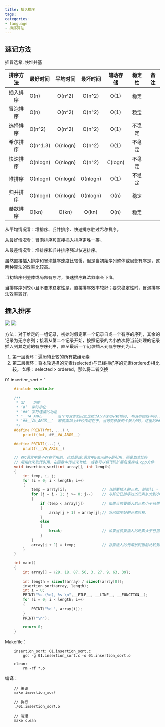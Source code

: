 ```yaml
---
title: 插入排序
tags: 
categories:
- language
- 排序算法
---
```


## 速记方法
插冒选希, 快堆并基

| 排序方法 | 最好时间 | 平均时间 | 最坏时间 | 辅助存储 | 稳定性 | 备注 |
| :-----: | :----- | :------: | :-----:| :-----: | :------: | :------: |
| 插入排序 | O(n) | O(n^2) | O(n^2) | O(1) | 稳定 |
| 冒泡排序 | O(n) | O(n^2) | O(n^2) | O(1) | 稳定 |
| 选择排序 | O(n^2) | O(n^2) | O(n^2) | O(1) | 不稳定 |
| 希尔排序 | O(n^1.3) | O(nlogn) | O(n^2) | O(1) | 不稳定 |
| 快速排序 | O(nlogn) | O(nlogn) | O(n^2) | O(logn) | 不稳定 |
| 堆排序 | O(nlogn) | O(nlogn) | O(nlogn) | O(1) | 不稳定 |
| 归并排序 | O(nlogn) | O(nlogn) | O(nlogn) | O(n) | 稳定 |
| 基数排序 | O(kn) | O(kn) | O(kn) | O(n) | 稳定 |

从平均情况看：堆排序、归并排序、快速排序胜过希尔排序。

从最好情况看：冒泡排序和直接插入排序更胜一筹。

从最差情况看：堆排序和归并排序强过快速排序。

虽然直接插入排序和冒泡排序速度比较慢，但是当初始序列整体或局部有序是，这两种算法的效率比较高。

当初始序列整体或局部有序时，快速排序算法效率会下降。

当排序序列较小且不要求稳定性是，直接排序效率较好；要求稳定性时，冒泡排序法效率较好。

## 插入排序
![](insertion_sort_01.gif)
![](insertion_sort_02.png)

方法：对于给定的一组记录，初始时假定第一个记录自成一个有序的序列，其余的记录为无序序列；接着从第二个记录开始，按照记录的大小依次将当前处理的记录插入到其之前的有序序列中，直至最后一个记录插入到有序序列为止。

1. 第一层循环：遍历待比较的所有数组元素
2. 第二层循环：将本轮选择的元素(selected)与已经排好序的元素(ordered)相比较。
如果：selected > ordered，那么将二者交换

01.insertion_sort.c：

```c
	#include <stdio.h>
	
	/**
	 * 宏	功能
	 * ’#‘	字符串化
	 * ‘##’	字符连接的功能
	 * "__VA_ARGS__’	这个可变参数的宏是新的C99规范中新增的, 和变参函数中的...一致
	 * ‘##__VA_ARGS__’	宏前面加上##的作用在于，当可变参数的个数为0时，这里的##起到把前面多余的","去掉的作用,否则会编译出错
	 */
	#define PRINT(fmt, ...) \
	    printf(fmt, ##__VA_ARGS__)
	
	#define PRINT1(...) \
	    printf(__VA_ARGS__)
	
	// 在C语言中是不存在引用的，也就是说C语言中&表示的不是引用，而是取地址符
	// 用指针来取代引用，在函数中传进来地址, 或者可以将代码扩展名保存成.cpp文件
	void insertion_sort(int array[], int length)
	{
	    int temp, i, j;
	    for (i = 0; i < length; i++)
	    {
	        temp = array[i];                // 当前要插入的元素, 前面[i - 1]个元素已排序好, 拿出来第[i]位出元素, 前面元素可以后移一位覆盖此第[i]处元素
	        for (j = i - 1; j >= 0; j--)    // 与其它已排序过的元素从大到小比较, 原因是数组元素后移方便
	        {
	            if (temp < array[j])        // 如果当前要插入的元素小于已排序好的元素.
	            {
	                array[j + 1] = array[j];// 将已排序好的元素后移.
	            }
	            else
	            {
	                break;                  // 如果当前要插入的元素大于已排序好的元素array[j]则跳出.
	            }
	        }
	        array[j + 1] = temp;            // 将要插入的元素放到当前比较到的位置处array[j + 1].
	    }
	}
	
	int main()
	{
	    int array[] = {29, 18, 87, 56, 3, 27, 9, 63, 39};
	
	    int length = sizeof(array) / sizeof(array[0]);
	    insertion_sort(array, length);
	    int i = 0;
	    PRINT("%s-(%d), %s \n",__FILE__, __LINE__, __FUNCTION__);
	    for (i = 0; i < length; i++)
	    {
	        PRINT("%d ", array[i]);
	    }
	    PRINT("\n");
	
	    return 0;
	}
```

Makefile：

```
	insertion_sort: 01.insertion_sort.c
		gcc -g 01.insertion_sort.c -o 01.insertion_sort.o
	
	clean:
		rm -rf *.o
```
编译：

```shell
	// 编译
	make insertion_sort
	
	// 执行
	./01.insertion_sort.o
	
	// 清理
	make clean
```




